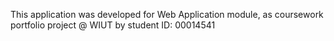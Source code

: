 This application was developed for Web Application module, as coursework portfolio project @ WIUT by student ID: 00014541
